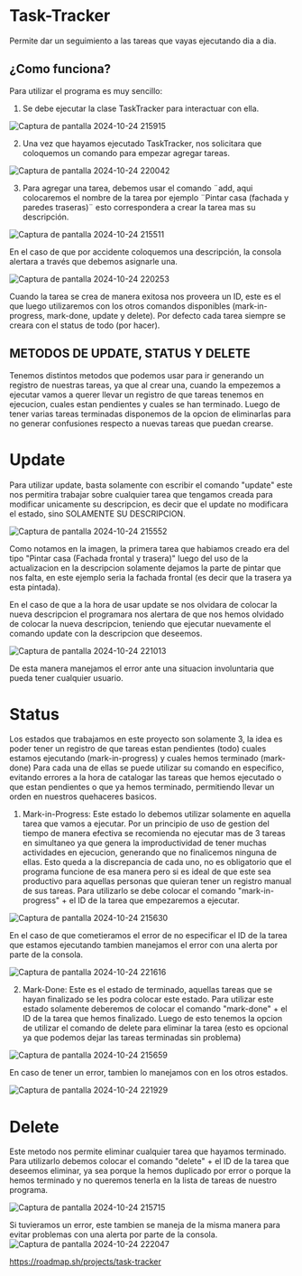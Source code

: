 # Task-Tracker
Permite dar un seguimiento a las tareas que vayas ejecutando dia a dia.
## ¿Como funciona?
Para utilizar el programa es muy sencillo:

1) Se debe ejecutar la clase TaskTracker para interactuar con ella. 

![Captura de pantalla 2024-10-24 215915](https://github.com/user-attachments/assets/a4b6984e-02c4-44da-8e37-679490842260)


2) Una vez que hayamos ejecutado TaskTracker, nos solicitara que coloquemos un comando para empezar agregar tareas.

![Captura de pantalla 2024-10-24 220042](https://github.com/user-attachments/assets/deaee752-029c-461a-b4c7-9511d9394501)


3) Para agregar una tarea, debemos usar el comando ¨add, aqui colocaremos el nombre de la tarea por ejemplo ¨Pintar casa (fachada y paredes traseras)¨ esto correspondera a crear la tarea mas su descripción.

![Captura de pantalla 2024-10-24 215511](https://github.com/user-attachments/assets/5aff72e1-1d24-4e0e-a32a-306b13246216)


En el caso de que por accidente coloquemos una descripción, la consola alertara a través que debemos asignarle una.

![Captura de pantalla 2024-10-24 220253](https://github.com/user-attachments/assets/cf856a14-a654-426a-9824-fed782585d0e)

Cuando la tarea se crea de manera exitosa nos proveera un ID, este es el que luego utilizaremos con los otros comandos disponibles (mark-in-progress, mark-done, update y delete). Por defecto cada tarea siempre se creara con el status de todo (por hacer).

## METODOS DE UPDATE, STATUS Y DELETE

Tenemos distintos metodos que podemos usar para ir generando un registro de nuestras tareas, ya que al crear una, cuando la empezemos a ejecutar vamos a querer llevar un registro de que tareas tenemos en ejecucion, cuales estan pendientes y cuales se han terminado. Luego de tener varias tareas terminadas disponemos de la opcion de eliminarlas para no generar confusiones respecto a nuevas tareas que puedan crearse.

# Update

Para utilizar update, basta solamente con escribir el comando "update" este nos permitira trabajar sobre cualquier tarea que tengamos creada para modificar unicamente su descripcion, es decir que el update no modificara el estado, sino SOLAMENTE SU DESCRIPCION.

![Captura de pantalla 2024-10-24 215552](https://github.com/user-attachments/assets/446d3bbc-d524-45d5-a502-a26fd8bb1fe7)

Como notamos en la imagen, la primera tarea que habiamos creado era del tipo "Pintar casa (Fachada frontal y trasera)" luego del uso de la actualizacion en la descripcion solamente dejamos la parte de pintar que nos falta, en este ejemplo seria la fachada frontal (es decir que la trasera ya esta pintada).

En el caso de que a la hora de usar update se nos olvidara de colocar la nueva descripcion el programara nos alertara de que nos hemos olvidado de colocar la nueva descripcion, teniendo que ejecutar nuevamente el comando update con la descripcion que deseemos.

![Captura de pantalla 2024-10-24 221013](https://github.com/user-attachments/assets/b59159f7-d359-4b3f-a5fa-81c37a4a3912)

De esta manera manejamos el error ante una situacion involuntaria que pueda tener cualquier usuario.

# Status

Los estados que trabajamos en este proyecto son solamente 3, la idea es poder tener un registro de que tareas estan pendientes (todo) cuales estamos ejecutando (mark-in-progress) y cuales hemos terminado (mark-done) Para cada una de ellas se puede utilizar su comando en especifico, evitando errores a la hora de catalogar las tareas que hemos ejecutado o que estan pendientes o que ya hemos terminado, permitiendo llevar un orden en nuestros quehaceres basicos.

1) Mark-in-Progress: Este estado lo debemos utilizar solamente en aquella tarea que vamos a ejecutar. Por un principio de uso de gestion del tiempo de manera efectiva se recomienda no ejecutar mas de 3 tareas en simultaneo ya que genera la improductividad de tener muchas actividades en ejecucion, generando que no finalicemos ninguna de ellas. Esto queda a la discrepancia de cada uno, no es obligatorio que el programa funcione de esa manera pero si es ideal de que este sea productivo para aquellas personas que quieran tener un registro manual de sus tareas. Para utilizarlo se debe colocar el comando "mark-in-progress" + el ID de la tarea que empezaremos a ejecutar.

![Captura de pantalla 2024-10-24 215630](https://github.com/user-attachments/assets/fe0b4fa7-32d0-4cd8-a0f7-cf5c1ed42316)

En el caso de que cometieramos el error de no especificar el ID de la tarea que estamos ejecutando tambien manejamos el error con una alerta por parte de la consola.

![Captura de pantalla 2024-10-24 221616](https://github.com/user-attachments/assets/13394457-1092-4d2e-acc6-4cfc6a7174be)


2) Mark-Done: Este es el estado de terminado, aquellas tareas que se hayan finalizado se les podra colocar este estado.
Para utilizar este estado solamente deberemos de colocar el comando "mark-done" + el ID de la tarea que hemos finalizado.
Luego de esto tenemos la opcion de utilizar el comando de delete para eliminar la tarea (esto es opcional ya que podemos dejar las tareas terminadas sin problema)

![Captura de pantalla 2024-10-24 215659](https://github.com/user-attachments/assets/35eac42d-a572-4e67-90f4-49b75c2b964c)

En caso de tener un error, tambien lo manejamos con en los otros estados.

![Captura de pantalla 2024-10-24 221929](https://github.com/user-attachments/assets/d10eefcc-40d6-4bcb-9187-33cc695d06f2)



# Delete

Este metodo nos permite eliminar cualquier tarea que hayamos terminado. Para utilizarlo debemos colocar el comando "delete" + el ID de la tarea que deseemos eliminar, ya sea porque la hemos duplicado por error o porque la hemos terminado y no queremos tenerla en la lista de tareas de nuestro programa.

![Captura de pantalla 2024-10-24 215715](https://github.com/user-attachments/assets/3dba6795-f484-4647-8dbf-2d6dedd4fb60)


Si tuvieramos un error, este tambien se maneja de la misma manera para evitar problemas con una alerta por parte de la consola.
![Captura de pantalla 2024-10-24 222047](https://github.com/user-attachments/assets/9cbc76f0-ae49-4080-9c09-22c7ccd73164)

https://roadmap.sh/projects/task-tracker
